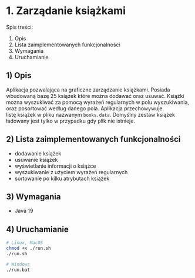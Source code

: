 # 1. Zarządanie książkami

Spis treści:
1) Opis
2) Lista zaimplementowanych funkcjonalności
3) Wymagania
4) Uruchamianie

## 1) Opis

Aplikacja pozwalająca na graficzne zarządzanie książkami.
Posiada wbudowaną bazę 25 książek które można dodawać oraz usuwać.
Książki można wyszukiwać za pomocą wyrażeń regularnych w polu wyszukiwania,
oraz posortować według danego pola. Aplikacja przechowywuje listę książek
w pliku nazwanym `books.data`. Domyślny zestaw książek ładowany jest
tylko w przypadku gdy plik nie istnieje.

## 2) Lista zaimplementowanych funkcjonalności
- dodawanie książek
- usuwanie książek
- wyświetlanie informacji o książce
- wyszukiwanie z użyciem wyrażeń regularnych
- sortowanie po kilku atrybutach książek

## 3) Wymagania

- Java 19

## 4) Uruchamianie

```sh
# Linux, MacOS
chmod +x ./run.sh
./run.sh

# Windows
./run.bat
```
